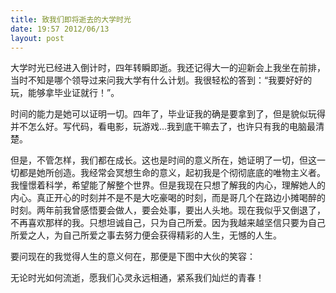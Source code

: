 ```yaml
---
title: 致我们即将逝去的大学时光
date: 19:57 2012/06/13
layout: post
---
```

大学时光已经进入倒计时，四年转瞬即逝。我还记得大一的迎新会上我坐在前排，当时不知是哪个领导过来问我大学有什么计划。我很轻松的答到：“我要好好的玩，能够拿毕业证就行！”。

时间的能力是她可以证明一切。四年了，毕业证我的确是要拿到了，但是貌似玩得并不怎么好。写代码，看电影，玩游戏...我到底干嘛去了，也许只有我的电脑最清楚。

但是，不管怎样，我们都在成长。这也是时间的意义所在，她证明了一切，但这一切都是她所创造。我经常会冥想生命的意义，起初我是个彻彻底底的唯物主义者。我憧憬着科学，希望能了解整个世界。但是我现在只想了解我的内心，理解她人的内心。真正开心的时刻并不是不是大吃豪喝的时刻，而是哥几个在路边小摊喝醉的时刻。两年前我曾感悟要会做人，要会处事，要出人头地。现在我似乎又倒退了，不再喜欢那样的我。只想坦诚自己，只为自己所爱。因为我越来越坚信只要为自己所爱之人，为自己所爱之事去努力便会获得精彩的人生，无憾的人生。

要问现在的我觉得人生的意义何在，那便是下图中大伙的笑容：![]()


无论时光如何流逝，愿我们心灵永远相通，紧系我们灿烂的青春！